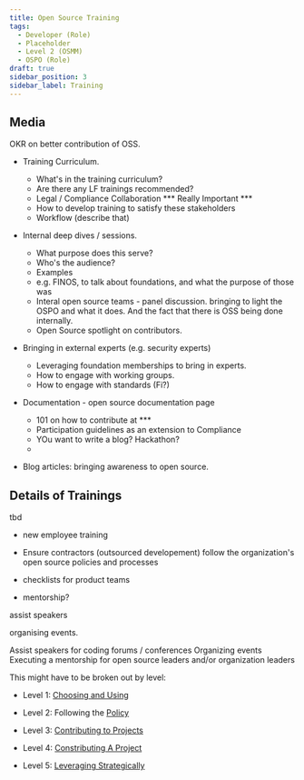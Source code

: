 ```yaml
---
title: Open Source Training
tags: 
  - Developer (Role)
  - Placeholder
  - Level 2 (OSMM)
  - OSPO (Role)
draft: true
sidebar_position: 3
sidebar_label: Training
---
```


## Media

OKR on better contribution of OSS.

- Training Curriculum. 
	 - What's in the training curriculum?  
	 - Are there any LF trainings recommended?
	 - Legal / Compliance Collaboration  *** Really Important ***
	 - How to develop training to satisfy these stakeholders
	 - Workflow (describe that)
- Internal deep dives / sessions.  
	 - What purpose does this serve?
	 - Who's the audience?
	 - Examples
	 - e.g. FINOS, to talk about foundations, and what the purpose of those was
	 - Interal open source teams - panel discussion. bringing to light the OSPO and what it does.  And the fact that there is OSS being done internally.
	 - Open Source spotlight on contributors. 
- Bringing in external experts (e.g. security experts)
	 - Leveraging foundation memberships to bring in experts.
	 - How to engage with working groups.
	 - How to engage with standards (Fi?)
	 

- Documentation - open source documentation page
	- 101 on how to contribute at ***
	- Participation guidelines as an extension to Compliance
	- YOu want to write a blog?  Hackathon?  
	- 

- Blog articles: bringing awareness to open source.





## Details of Trainings

tbd


- new employee training
- Ensure contractors (outsourced developement) follow the organization's open source policies and processes
 
- checklists for product teams

- mentorship?


assist speakers 

organising events.

Assist speakers for coding forums / conferences
Organizing events
Executing a mentorship for open source leaders and/or organization leaders


This might have to be broken out by level:


- Level 1: [Choosing and Using](Choosing-And-Using)

- Level 2: Following the [Policy](../Artifacts/Policy)

- Level 3: [Contributing to Projects](Contributing-To-Projects)

- Level 4: [Constributing A Project](Contributing-A-Project)

- Level 5: [Leveraging Strategically](Leveraging-Strategically)


